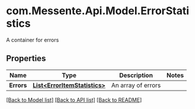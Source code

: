 # com.Messente.Api.Model.ErrorStatistics
A container for errors

## Properties

Name | Type | Description | Notes
------------ | ------------- | ------------- | -------------
**Errors** | [**List&lt;ErrorItemStatistics&gt;**](ErrorItemStatistics.md) | An array of errors | 

[[Back to Model list]](../README.md#documentation-for-models) [[Back to API list]](../README.md#documentation-for-api-endpoints) [[Back to README]](../README.md)

